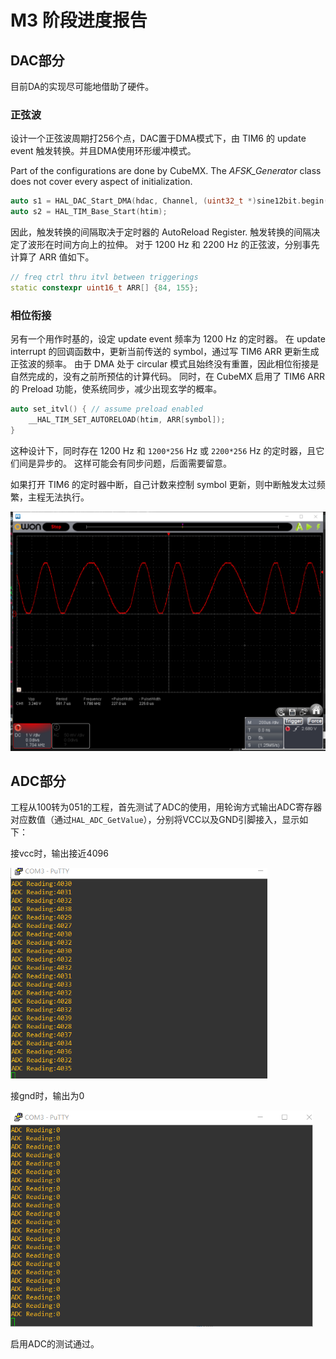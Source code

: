 

# M3 阶段进度报告

## DAC部分

目前DA的实现尽可能地借助了硬件。

### 正弦波

设计一个正弦波周期打256个点，DAC置于DMA模式下，由 TIM6 的 update event 触发转换。并且DMA使用环形缓冲模式。

Part of the configurations are done by CubeMX.
The _AFSK_Generator_ class does not cover every aspect of initialization.

```c++
auto s1 = HAL_DAC_Start_DMA(hdac, Channel, (uint32_t *)sine12bit.begin(), sine12bit.size(), DAC_ALIGN_12B_R);
auto s2 = HAL_TIM_Base_Start(htim);
```

因此，触发转换的间隔取决于定时器的 AutoReload Register. 触发转换的间隔决定了波形在时间方向上的拉伸。
对于 1200 Hz 和 2200 Hz 的正弦波，分别事先计算了 ARR 值如下。

```c++
// freq ctrl thru itvl between triggerings
static constexpr uint16_t ARR[] {84, 155};
```

### 相位衔接

另有一个用作时基的，设定 update event 频率为 1200 Hz 的定时器。
在 update interrupt 的回调函数中，更新当前传送的 symbol，通过写 TIM6 ARR 更新生成正弦波的频率。
由于 DMA 处于 circular 模式且始终没有重置，因此相位衔接是自然完成的，没有之前所预估的计算代码。
同时，在 CubeMX 启用了 TIM6 ARR 的 Preload 功能，使系统同步，减少出现玄学的概率。

```c++
auto set_itvl() { // assume preload enabled
    __HAL_TIM_SET_AUTORELOAD(htim, ARR[symbol]);
}
```

这种设计下，同时存在 1200 Hz 和 `1200*256` Hz 或 `2200*256` Hz 的定时器，且它们间是异步的。
这样可能会有同步问题，后面需要留意。

如果打开 TIM6 的定时器中断，自己计数来控制 symbol 更新，则中断触发太过频繁，主程无法执行。

<img src="./img/DACs2.png" style="zoom:67%;" />



## ADC部分

工程从100转为051的工程，首先测试了ADC的使用，用轮询方式输出ADC寄存器对应数值（通过`HAL_ADC_GetValue`），分别将VCC以及GND引脚接入，显示如下：

接vcc时，输出接近4096

<img src="./img/vcc2ADC.png" style="zoom:67%;" />

接gnd时，输出为0

<img src="./img/gnd2ADC.png" style="zoom:67%;" />

启用ADC的测试通过。

